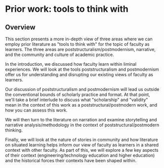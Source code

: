 Prior work: tools to think with
==================================

Overview
------------

This section presents a more in-depth view of three areas where we can employ prior literature as "tools to think with" for the topic of faculty as learners. The three areas are poststructuralism/postmodernism, narrative, and the community and culture of academic practice.

In the introduction, we discussed how faculty learn within liminal experiences. We will look at the tools poststructuralism and postmodernism offer us for understanding and disrupting our existing views of faculty as learners.

Our discussion of poststructuralism and postmodernism will lead us outside the conventional bounds of scholarly practice and format. At that point, we'll take a brief interlude to discuss what "scholarship" and "validity" mean in the context of this work as a poststructural/postmodern work, and how you can assess this work.

We will then turn to the literature on narration and examine storytelling and narrative analysis/methodology in the context of poststructural/postmodern thinking. 

Finally, we will look at the nature of stories in community and how literature on situated learning helps inform our view of faculty as learners in a shared context with other faculty. As part of this, we will explore a few key aspects of their context (engineering/technology education and higher education) and the historical forces their contexts have been shaped within.
